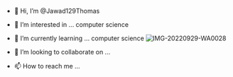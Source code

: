 - 👋 Hi, I’m @Jawad129Thomas
- 👀 I’m interested in ... computer science 
- 🌱 I’m currently learning ... computer science ![IMG-20220929-WA0028](https://user-images.githubusercontent.com/116455964/197354868-f739cfb5-d48b-4f81-ac01-676248973e15.jpg)

- 💞️ I’m looking to collaborate on ...
- 📫 How to reach me ...

<!---
Jawad129Thomas/Jawad129Thomas is a ✨ special ✨ repository because its `README.md` (this file) appears on your GitHub profile.
You can click the Preview link to take a look at your changes.
--->
